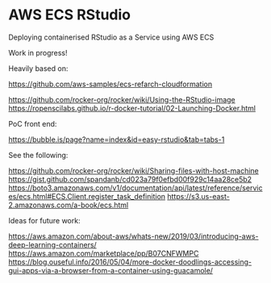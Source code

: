 # AWS ECS RStudio
Deploying containerised RStudio as a Service using AWS ECS

Work in progress!

Heavily based on:

https://github.com/aws-samples/ecs-refarch-cloudformation

https://github.com/rocker-org/rocker/wiki/Using-the-RStudio-image
https://ropenscilabs.github.io/r-docker-tutorial/02-Launching-Docker.html

PoC front end:

https://bubble.is/page?name=index&id=easy-rstudio&tab=tabs-1

See the following:

https://github.com/rocker-org/rocker/wiki/Sharing-files-with-host-machine
https://gist.github.com/spandanb/cd023a79f0efbd00f929c14aa28ce5b2
https://boto3.amazonaws.com/v1/documentation/api/latest/reference/services/ecs.html#ECS.Client.register_task_definition
https://s3.us-east-2.amazonaws.com/a-book/ecs.html

Ideas for future work:

https://aws.amazon.com/about-aws/whats-new/2019/03/introducing-aws-deep-learning-containers/
https://aws.amazon.com/marketplace/pp/B07CNFWMPC
https://blog.ouseful.info/2016/05/04/more-docker-doodlings-accessing-gui-apps-via-a-browser-from-a-container-using-guacamole/
